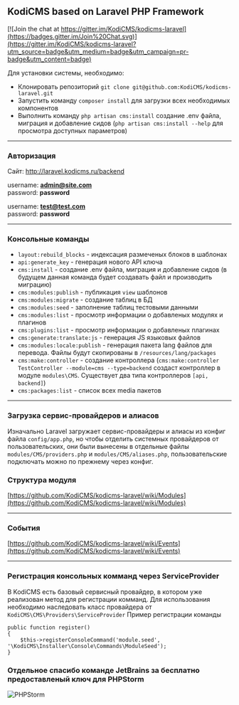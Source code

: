 ## KodiCMS based on Laravel PHP Framework

[![Join the chat at https://gitter.im/KodiCMS/kodicms-laravel](https://badges.gitter.im/Join%20Chat.svg)](https://gitter.im/KodiCMS/kodicms-laravel?utm_source=badge&utm_medium=badge&utm_campaign=pr-badge&utm_content=badge)

Для установки системы, необходимо:

 * Клонировать репозиторий `git clone git@github.com:KodiCMS/kodicms-laravel.git`
 * Запустить команду `composer install` для загрузки всех необходимых компонентов
 * Выполнить команду `php artisan cms:install` создание .env файла, миграция и добавление сидов (`php artisan cms:install --help` для просмотра доступных параметров)
 
---

### Авторизация

Сайт: http://laravel.kodicms.ru/backend

username: **admin@site.com**  
password: **password**

username: **test@test.com**  
password: **password**

---

### Консольные команды

 * `layout:rebuild_blocks` - индексация размеченых блоков в шаблонах
 * `api:generate_key` - генерация нового API ключа
 * `cms:install` - создание .env файла, миграция и добавление сидов (в будущем данная команда будет создавать файл и производить миграцию)
 * `cms:modules:publish` - публикация `view` шаблонов
 * `cms:modules:migrate` - создание таблиц в БД
 * `cms:modules:seed` - заполнение таблиц тестовыми данными
 * `cms:modules:list` - просмотр информации о добавленых модулях и плагинов
 * `cms:plugins:list` - просмотр информации о добавленых плагинах
 * `cms:generate:translate:js` - генерация JS языковых файлов
 * `cms:modules:locale:publish` - генерация пакета lang файлов для перевода. Файлы будут скопированы в `/resources/lang/packages`
 * `cms:make:controller` - создание контроллера (`cms:make:controller TestController --module=cms --type=backend` создаст контроллер в модуле `modules\CMS`. Существует два типа контроллеров `[api, backend]`)
 * `cms:packages:list` - список всех media пакетов

---

### Загрузка сервис-провайдеров и алиасов
Изначально Laravel загружает сервис-провайдеры и алиасы из конфиг файла `config/app.php`, но чтобы отделить системных провайдеров от пользовательских, они были вынесены в отдельные файлы `modules/CMS/providers.php` и `modules/CMS/aliases.php`, пользовательские подключать можно по прежнему через конфиг.

### Структура модуля 
[https://github.com/KodiCMS/kodicms-laravel/wiki/Modules](https://github.com/KodiCMS/kodicms-laravel/wiki/Modules)

---

### События
[https://github.com/KodiCMS/kodicms-laravel/wiki/Events](https://github.com/KodiCMS/kodicms-laravel/wiki/Events)

---

### Регистрация консольных комманд через ServiceProvider
В KodiCMS есть базовый сервисный провайдер, в котором уже реализован метод для регистрации комманд. Для использования необходимо наследовать класс провайдера от `KodiCMS\CMS\Providers\ServiceProvider`
Пример регистрации команды

	public function register()
	{
		$this->registerConsoleCommand('module.seed', '\KodiCMS\Installer\Console\Commands\ModuleSeed');
	}

### Отдельное спасибо команде JetBrains за бесплатно предоставленый ключ для PHPStorm
![PHPStorm](https://www.jetbrains.com/phpstorm/documentation/docs/logo_phpstorm.png)